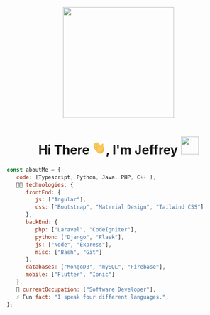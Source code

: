 <p align="Center" ><img src="https://camo.githubusercontent.com/3b7c592ede97b6138ffd4b1cc1541c2f3b11fd39/687474703a2f2f33312e6d656469612e74756d626c722e636f6d2f31376665613932306666333665663466356238373764353231366137616164392f74756d626c725f6d6f39786a65387a5a34317163626975666f315f313238302e676966" height="250px" width ="250px"></p>

<h1 align="Center">  Hi There  <img src="https://raw.githubusercontent.com/ABSphreak/ABSphreak/master/gifs/Hi.gif" height="30px" width="30px" />, I'm Jeffrey <img src="https://media.giphy.com/media/WUlplcMpOCEmTGBtBW/giphy.gif" height="40px" width="40px"> </h1>
<p align="left"></p>

```javascript
const aboutMe = {
   code: [Typescript, Python, Java, PHP, C++ ],
   🧑‍💻 technologies: {
      frontEnd: {
         js: ["Angular"],
         css: ["Bootstrap", "Material Design", "Tailwind CSS"]
      },
      backEnd: {
         php: ["Laravel", "CodeIgniter"],
         python: ["Django", "Flask"],
         js: ["Node", "Express"],
         misc: ["Bash", "Git"]
      },
      databases: ["MongoDB", "mySQL", "Firebase"],
      mobile: ["Flutter", "Ionic"]
   },
   🔭 currentOccupation: ["Software Developer"],
   ⚡ Fun fact: "I speak four different languages.",
};
```
